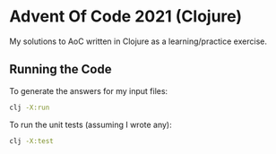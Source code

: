 # Advent Of Code 2021 (Clojure)

My solutions to AoC written in Clojure as a learning/practice exercise.

## Running the Code

To generate the answers for my input files:

```bash
clj -X:run 
```

To run the unit tests (assuming I wrote any):

```bash
clj -X:test
```

